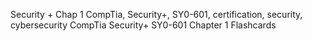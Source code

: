 Security + Chap 1
CompTia, Security+, SY0-601, certification, security, cybersecurity
CompTia Security+ SY0-601 Chapter 1 Flashcards